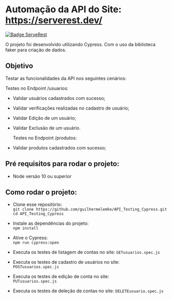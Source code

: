 # Automação da API do Site: https://serverest.dev/
[![Badge ServeRest](https://img.shields.io/badge/API-ServeRest-green)](https://github.com/PauloGoncalvesBH/ServeRest/)

O projeto foi desenvolvido utilizando Cypress. Com o uso da biblioteca faker para criação de dados.

## Objetivo

Testar as funcionalidades da API nos seguintes cenários:

  Testes no Endpoint /usuarios:
* Validar usuários cadastrados com sucesso;
* Validar verificações realizadas no cadastro de usuário;
* Validar Edição de um usuário;
* Validar Exclusão de um usuário.

  Testes no Endpoint /produtos:
* Validar produtos cadastrados com sucesso;

## Pré requisitos para rodar o projeto:

* Node versão 10 ou superior

## Como rodar o projeto:

* Clone esse repositório:  
```git clone https://github.com/guilhermelemke/API_Testing_Cypress.git ```  
```cd API_Testing_Cypress ```
* Instale as dependências do projeto:  
```npm install ```
* Ative o Cypress:  
```npm run cypress:open ```

* Executa os testes de listagem de contas no site:
```GETusuarios.spec.js ```
* Executa os testes de cadastro de usuários no site:   
```POSTusuarios.spec.js ```
* Executa os testes de edição de conta no site:   
```PUTusuarios.spec.js ```
* Executa os testes de deleção de contas no site:
```DELETEusuario.spec.js ```
